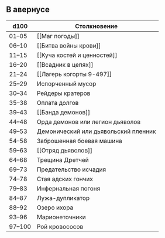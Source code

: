 ## В авернусе
| d100   | Столкновение                         |
| ------ | ------------------------------------ |
| 01–05  | [[Маг погоды]]                       |
| 06–10  | [[Битва войны крови]]                |
| 11–15  | [[Куча костей и ценностей]]          |
| 16–20  | [[Всадник в цепях]]                  |
| 21–24  | [[Лагерь когорты 9-497]]             |
| 25–29  | Испорченный мусор                    |
| 30–34  | Рейдеры кратеров                     |
| 35–38  | Оплата долгов                        |
| 39–43  | [[Банда демонов]]                    |
| 44–48  | Орда демонов или легион дьяволов     |
| 49–53  | Демонический или дьявольский пленник |
| 54–58  | Заброшенная боевая машина            |
| 59–63  | [[Отряд дьяволов]]                   |
| 64–68  | Трещина Дретчей                      |
| 69–73  | Предательство исчадия                |
| 74–78  | Стая адских гончих                   |
| 79–83  | Инфернальная погоня                  |
| 84–87  | Лужа-дупликатор                      |
| 88–92  | Озеро ихора                          |
| 93–96  | Марионеточники                       |
| 97–100 | Рой кровососов                       |
